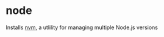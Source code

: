 # node

Installs [nvm], a utlility for managing multiple Node.js versions

[nvm]: https://github.com/nvm-sh/nvm
